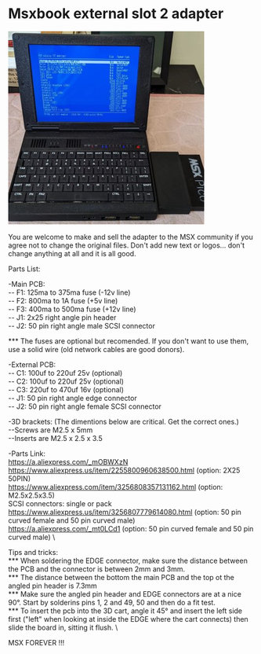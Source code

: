 # Msxbook external slot 2 adapter

![](Pictures/external_slot.jpg)

You are welcome to make and sell the adapter to the MSX community if you agree not to change the original files. 
Don't add new text or logos... don't change anything at all and it is all good.

Parts List:

-Main PCB:\
-- F1: 125ma to 375ma fuse (-12v line) \
-- F2: 800ma to 1A fuse (+5v line) \
-- F3: 400ma to 500ma fuse (+12v line) \
-- J1: 2x25 right angle pin header\
-- J2: 50 pin right angle male SCSI connector

***  The fuses are optional but recomended. If you don't want to use them, use a solid wire (old network cables are good donors).

-External PCB:\
-- C1: 100uf to 220uf 25v (optional)\
-- C2: 100uf to 220uf 25v (optional)\
-- C3: 220uf to 470uf 16v (optional)\
-- J1: 50 pin right angle edge connector\
-- J2: 50 pin right angle female SCSI connector

-3D brackets: (The dimentions below are critical. Get the correct ones.)\
--Screws are M2.5 x 5mm\
--Inserts are M2.5 x 2.5 x 3.5 

-Parts Link:\
https://a.aliexpress.com/_mOBWXzN \
https://www.aliexpress.us/item/2255800960638500.html (option: 2X25 50PIN) \
https://www.aliexpress.com/item/3256808357131162.html (option: M2.5x2.5x3.5) \
SCSI connectors: single or pack \
https://www.aliexpress.us/item/3256807779614080.html (option: 50 pin curved female and 50 pin curved male) \
https://a.aliexpress.com/_mt0LCd1 (option: 50 pin curved female and 50 pin curved male) \

Tips and tricks:\
*** When soldering the EDGE connector, make sure the distance between the PCB and the connector is between 2mm and 3mm. \
*** The distance between the bottom the main PCB and the top ot the angled pin header is 7.3mm \
*** Make sure the angled pin header and EDGE connectors are at a nice 90°. Start by solderins pins 1, 2 and 49, 50 and then do a fit test. \
*** To insert the pcb into the 3D cart, angle it 45° and insert the left side first ("left" when looking at inside the EDGE where the cart connects) then slide the board in, sitting it flush. \

MSX FOREVER !!!
